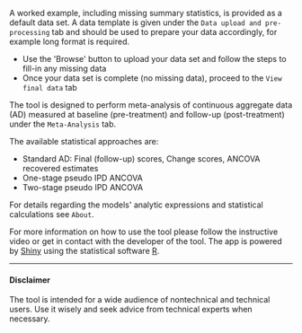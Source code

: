 
A worked example, including missing summary statistics, is provided as a default data set. A data template is given under the `Data upload and pre-processing` tab and should be used to prepare your data accordingly, for example long format is required. 
- Use the 'Browse' button to upload your data set and follow the steps to fill-in any missing data
- Once your data set is complete (no missing data), proceed to the `View final data` tab

The tool is designed to perform meta-analysis of continuous aggregate data (AD) measured at baseline (pre-treatment) and follow-up (post-treatment) under the  `Meta-Analysis` tab.

The available statistical approaches are:

- Standard AD: Final (follow-up) scores, Change scores, ANCOVA recovered estimates
- One-stage pseudo IPD ANCOVA
- Two-stage pseudo IPD ANCOVA

For details regarding the models' analytic expressions and statistical calculations see `About`.

For more information on how to use the tool please follow the instructive video or get in contact with the developer of the tool. The app is powered by [Shiny](shiny.rstudio.com) using the statistical software [R](http://cran.r-project.org/).

* * *

####   **Disclaimer**

The tool is intended for a wide audience of nontechnical and technical users. Use it wisely and seek advice from technical experts when necessary.
